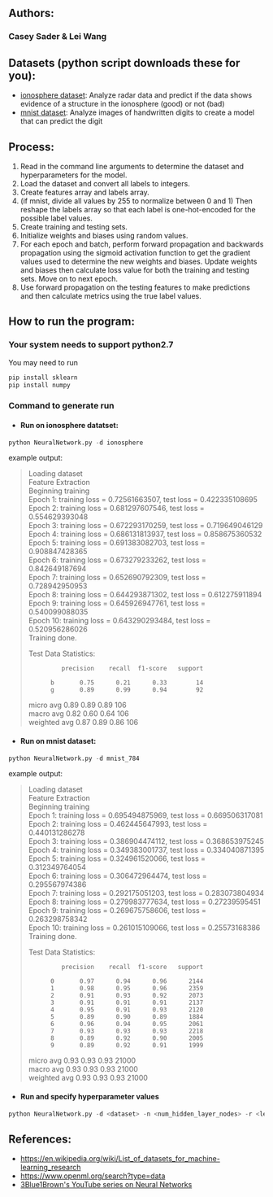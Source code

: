 ## Authors:
### Casey Sader & Lei Wang

## Datasets (python script downloads these for you):
* [ionosphere dataset](https://www.openml.org/d/59): Analyze radar data and predict if the data shows evidence of a structure in the ionosphere (good) or not (bad)
* [mnist dataset](https://www.openml.org/d/554): Analyze images of handwritten digits to create a model that can predict the digit

## Process:
1. Read in the command line arguments to determine the dataset and hyperparameters for the model.
2. Load the dataset and convert all labels to integers.
3. Create features array and labels array.
4. (if mnist, divide all values by 255 to normalize between 0 and 1) Then reshape the labels array so that each label is one-hot-encoded for the possible label values.
5. Create training and testing sets.
6. Initialize weights and biases using random values.
7. For each epoch and batch, perform forward propagation and backwards propagation using the sigmoid activation function to get the gradient values used to determine the new weights and biases. Update weights and biases then calculate loss value for both the training and testing sets. Move on to next epoch.
8. Use forward propagation on the testing features to make predictions and then calculate metrics using the true label values.

## How to run the program:
### Your system needs to support python2.7
You may need to run
```python
pip install sklearn
pip install numpy
```
### Command to generate run
* #### Run on ionosphere datatset:
```python
python NeuralNetwork.py -d ionosphere
```
example output:

>Loading dataset  
>Feature Extraction  
>Beginning training  
>Epoch 1: training loss = 0.72561663507, test loss = 0.422335108695  
>Epoch 2: training loss = 0.681297607546, test loss = 0.554629393048  
>Epoch 3: training loss = 0.672293170259, test loss = 0.719649046129  
>Epoch 4: training loss = 0.686131813937, test loss = 0.858675360532  
>Epoch 5: training loss = 0.691383082703, test loss = 0.908847428365  
>Epoch 6: training loss = 0.673279233262, test loss = 0.842649187694  
>Epoch 7: training loss = 0.652690792309, test loss = 0.728942950953  
>Epoch 8: training loss = 0.644293871302, test loss = 0.612275911894  
>Epoch 9: training loss = 0.645926947761, test loss = 0.540099088035  
>Epoch 10: training loss = 0.643290293484, test loss = 0.520956286026  
>Training done.  
>  
>Test Data Statistics:  
>  
>              precision    recall  f1-score   support  
>  
>           b       0.75      0.21      0.33        14  
>           g       0.89      0.99      0.94        92  
>  
>   micro avg       0.89      0.89      0.89       106  
>   macro avg       0.82      0.60      0.64       106  
>weighted avg       0.87      0.89      0.86       106  
>  


* #### Run on mnist dataset:
```python
python NeuralNetwork.py -d mnist_784
```
example output:

>Loading dataset  
>Feature Extraction  
>Beginning training  
>Epoch 1: training loss = 0.695494875969, test loss = 0.669506317081  
>Epoch 2: training loss = 0.462445647993, test loss = 0.440131286278  
>Epoch 3: training loss = 0.386904474112, test loss = 0.368653975245  
>Epoch 4: training loss = 0.349383001737, test loss = 0.334040871395  
>Epoch 5: training loss = 0.324961520066, test loss = 0.312349764054  
>Epoch 6: training loss = 0.306472964474, test loss = 0.295567974386  
>Epoch 7: training loss = 0.292175051203, test loss = 0.283073804934  
>Epoch 8: training loss = 0.279983777634, test loss = 0.27239595451  
>Epoch 9: training loss = 0.269675758606, test loss = 0.263298758342  
>Epoch 10: training loss = 0.261015109066, test loss = 0.25573168386  
>Training done.  
>  
>Test Data Statistics:  
>  
>              precision    recall  f1-score   support  
>  
>           0       0.97      0.94      0.96      2144  
>           1       0.98      0.95      0.96      2359  
>           2       0.91      0.93      0.92      2073  
>           3       0.91      0.91      0.91      2137  
>           4       0.95      0.91      0.93      2120  
>           5       0.89      0.90      0.89      1884  
>           6       0.96      0.94      0.95      2061  
>           7       0.93      0.93      0.93      2218  
>           8       0.89      0.92      0.90      2005  
>           9       0.89      0.92      0.91      1999  
>  
>   micro avg       0.93      0.93      0.93     21000  
>   macro avg       0.93      0.93      0.93     21000  
>weighted avg       0.93      0.93      0.93     21000  
>  

* #### Run and specify hyperparameter values 
```python
python NeuralNetwork.py -d <dataset> -n <num_hidden_layer_nodes> -r <learning_rate> -e <epochs> -b <batch_size>
```

## References:
* https://en.wikipedia.org/wiki/List_of_datasets_for_machine-learning_research
* https://www.openml.org/search?type=data
* [3Blue1Brown's YouTube series on Neural Networks](https://www.youtube.com/playlist?list=PLZHQObOWTQDNU6R1_67000Dx_ZCJB-3pi)